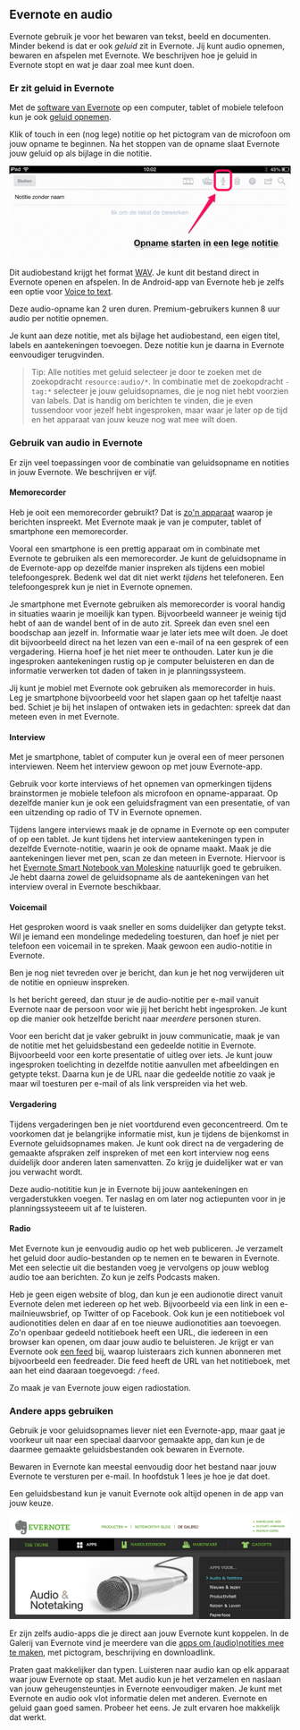 ## Evernote en audio

Evernote gebruik je voor het bewaren van tekst, beeld en documenten. Minder bekend is dat er ook *geluid* zit in Evernote. Jij kunt audio opnemen, bewaren en afspelen met Evernote. We beschrijven hoe je geluid in Evernote stopt en wat je daar zoal mee kunt doen.

### Er zit geluid in Evernote

Met de [software van Evernote](http://evernote.com/intl/nl/evernote/) op een computer, tablet of mobiele telefoon kun je ook [geluid opnemen](https://support.evernote.com/link/portal/16051/16058/Article/538/How-can-I-create-audio-notes). 

Klik of touch in een (nog lege) notitie op het pictogram van de microfoon om jouw opname te beginnen. Na het stoppen van de opname slaat Evernote jouw geluid op als bijlage in die notitie.

![Geluid opnemen in een nieuwe notitie op een iPad](images/310_notitie-audio-maken-ios.png)

Dit audiobestand krijgt het format [WAV](http://nl.wikipedia.org/wiki/WAV).  Je kunt dit bestand direct in Evernote openen en afspelen. In de Android-app van Evernote heb je zelfs een optie voor [Voice to text](https://support.evernote.com/link/portal/16051/16058/Article/3436/An-Overview-of-Evernote-for-Android-s-Voice-to-Text-Feature).

Deze audio-opname kan 2 uren duren. Premium-gebruikers kunnen 8 uur audio per notitie opnemen.

Je kunt aan deze notitie, met als bijlage het audiobestand, een eigen titel, labels en aantekeningen toevoegen. Deze notitie kun je daarna in Evernote eenvoudiger terugvinden.

> Tip: Alle notities met geluid selecteer je door te zoeken met de zoekopdracht <code>resource:audio/\*</code>. In combinatie met de zoekopdracht <code>-tag:\*</code> selecteer je jouw geluidsopnames, die je nog niet hebt voorzien van labels. Dat is handig om berichten te vinden, die je even tussendoor voor jezelf hebt ingesproken, maar waar je later op de tijd en het apparaat van jouw keuze nog wat mee wilt doen.

### Gebruik van audio in Evernote

Er zijn veel toepassingen voor de combinatie van geluidsopname en notities in jouw Evernote. We beschrijven er vijf. 

#### Memorecorder
Heb je ooit een memorecorder gebruikt? Dat is [zo'n apparaat](http://nl.wikipedia.org/wiki/Memorecorder) waarop je berichten inspreekt. Met Evernote maak je van je computer, tablet of smartphone een memorecorder. 

Vooral een  smartphone is een prettig apparaat om in combinate met Evernote te gebruiken als een memorecorder. Je kunt de geluidsopname in de Evernote-app op dezelfde manier inspreken als tijdens een mobiel telefoongesprek. Bedenk wel dat dit niet werkt *tijdens* het telefoneren. Een telefoongesprek kun je niet in Evernote opnemen.

Je smartphone met Evernote gebruiken als memorecorder  is vooral handig in situaties waarin je moeilijk kan typen. Bijvoorbeeld wanneer je weinig tijd hebt of aan de wandel bent of in de auto zit. Spreek dan even snel een boodschap aan jezelf in. Informatie waar je later iets mee wilt doen. Je doet dit bijvoorbeeld direct na het lezen van een e-mail of na een gesprek of een vergadering. Hierna hoef je het niet meer te onthouden. Later kun je die ingesproken aantekeningen rustig op je computer beluisteren en dan de informatie verwerken tot daden of taken in je planningssysteem.

Jij kunt je mobiel met Evernote ook gebruiken als memorecorder in huis. Leg je smartphone bijvoorbeeld voor het slapen gaan op het tafeltje naast bed. Schiet je bij het inslapen of ontwaken iets in gedachten: spreek dat dan meteen even in met Evernote.

#### Interview
Met je smartphone, tablet of computer kun je overal een of meer personen interviewen. Neem het interview gewoon op met jouw Evernote-app. 

Gebruik voor korte interviews of het opnemen van opmerkingen tijdens brainstormen je mobiele telefoon als microfoon en opname-apparaat. Op dezelfde manier kun je ook een geluidsfragment van een presentatie, of van een uitzending op radio of TV in Evernote opnemen.

Tijdens langere interviews maak je de opname in Evernote op een computer of op een tablet. Je kunt tijdens het interview aantekeningen typen in dezelfde Evernote-notitie, waarin je ook de opname maakt. Maak je die aantekeningen liever met pen, scan ze dan meteen in Evernote. Hiervoor is het [Evernote Smart Notebook van Moleskine](http://evernote.com/intl/nl/moleskine/) natuurlijk goed te gebruiken. Je hebt daarna zowel de geluidsopname als de aantekeningen van het interview overal in Evernote beschikbaar.

#### Voicemail
Het gesproken woord is vaak sneller en soms duidelijker dan getypte tekst. Wil je iemand een mondelinge mededeling toesturen, dan hoef je niet per telefoon een voicemail in te spreken. Maak gewoon een audio-notitie in Evernote.

Ben je nog niet tevreden over je bericht, dan kun je het nog verwijderen uit de notitie en opnieuw inspreken.

Is het bericht gereed, dan stuur je de audio-notitie per e-mail vanuit Evernote naar de persoon voor wie jij het bericht hebt ingesproken. Je kunt op die manier ook  hetzelfde bericht naar *meerdere* personen sturen.

Voor een bericht dat je vaker gebruikt in jouw communicatie, maak je van de notitie met het geluidsbestand een gedeelde notitie in Evernote. Bijvoorbeeld voor een korte presentatie of uitleg over iets. Je kunt jouw ingesproken toelichting in dezelfde notitie aanvullen met afbeeldingen en getypte tekst. Daarna kun je de URL naar die gedeelde notitie zo vaak je maar wil toesturen per e-mail of als link verspreiden via het web. 

#### Vergadering
Tijdens vergaderingen ben je niet voortdurend even geconcentreerd. Om te voorkomen dat je belangrijke informatie mist, kun je tijdens de bijenkomst in Evernote geluidsopnames maken. Je kunt ook direct na de vergadering de gemaakte afspraken zelf inspreken of met een kort interview nog eens duidelijk door anderen laten samenvatten. Zo krijg je duidelijker wat er van jou verwacht wordt. 

Deze audio-notititie kun je in Evernote bij jouw aantekeningen en vergaderstukken voegen. Ter naslag en om later nog actiepunten voor in je planningssysteeem uit af te luisteren.

#### Radio

Met Evernote kun je eenvoudig audio op het web publiceren. Je verzamelt het geluid door audio-bestanden op te nemen en te bewaren in Evernote. Met een selectie uit die bestanden voeg je vervolgens op jouw weblog audio toe aan berichten. Zo kun je zelfs Podcasts maken.

Heb je geen eigen website of blog, dan kun je een audionotie direct vanuit Evernote delen met iedereen op het web. Bijvoorbeeld via een link in een e-mailnieuwsbrief, op Twitter of op Facebook. Ook kun je een notitieboek vol audionotities delen en daar af en toe nieuwe audionotities aan toevoegen. Zo'n openbaar gedeeld notitieboek heeft een URL, die iedereen in een browser kan openen, om daar jouw audio te beluisteren. Je krijgt er van Evernote ook [een feed](http://www.quora.com/Evernote/How-can-I-get-an-RSS-feed-for-a-notebook) bij, waarop luisteraars zich kunnen abonneren met bijvoorbeeld een feedreader. Die feed heeft de URL van het notitieboek, met aan het eind daaraan toegevoegd: <code>/feed</code>. 

Zo maak je van Evernote jouw eigen radiostation.

### Andere apps gebruiken
Gebruik je voor geluidsopnames liever niet een Evernote-app, maar gaat je voorkeur uit naar een speciaal daarvoor gemaakte app, dan kun je de daarmee gemaakte geluidsbestanden ook bewaren in Evernote. 

Bewaren in Evernote kan meestal eenvoudig door het bestand naar jouw Evernote te versturen per e-mail. In hoofdstuk 1 lees je hoe je dat doet.

Een geluidsbestand kun je vanuit Evernote ook altijd openen in de app van jouw keuze.

![Audio-apps in de Evernote Galerij](images/310_galerij_audio.png)

Er zijn zelfs audio-apps die je direct aan jouw Evernote kunt koppelen. In de Galerij van Evernote vind je meerdere van die [apps om (audio)notities mee te maken](http://trunk.evernote.com/nl/category/audio-notetaking), met pictogram, beschrijving en downloadlink.

Praten gaat makkelijker dan typen. Luisteren naar audio kan op elk apparaat waar jouw Evernote op staat. Met audio kun je het verzamelen en naslaan van jouw geheugensteuntjes in Evernote eenvoudiger maken. Je kunt met Evernote en audio ook vlot informatie delen met anderen.
Evernote en geluid gaan goed samen. Probeer het eens. Je zult ervaren hoe makkelijk dat werkt.
